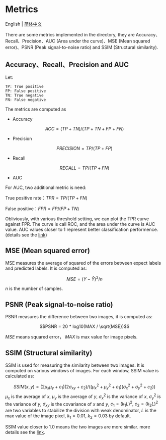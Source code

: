 # Metrics
English | [简体中文](./README_cn.md)

There are some metrics implemented in the directory, they are Accuracy、Recall、Precision、AUC (Area under the curve)、MSE (Mean squared error)、PSNR (Peak signal-to-noise ratio) and SSIM (Structural similarity).

## Accuracy、Recall、Precision and AUC
Let:
```
TP: True positive
FP: False positive
TN: True negative
FN: False negative
```

The metrics are computed as
- Accuracy

$$ACC = (TP + TN) / (TP + TN + FP + FN)$$

- Precision
  
$$PRECISION = TP / (TP + FP)$$

- Recall

$$RECALL = TP / (TP + FN)$$

- AUC

For AUC, two additional metric is need:

True positive rate：$TPR = TP / (TP + FN)$

False positive：$FPR = FP / (FP + TN)$

Obliviously, with various threshold setting, we can plot the TPR curve against FPR. The curve is call ROC, and the area under the curve is AUC value. AUC values closer to 1 represent better classification performence. (details see the [link](https://en.wikipedia.org/wiki/Receiver_operating_characteristic))


## MSE (Mean squared error)

MSE measures the average of squared of the errors between expect labels and predicted labels. It is computed as: 

$$MSE = (Y - \hat{Y})^2 / n$$

$n$ is the number of samples.

## PSNR (Peak signal-to-noise ratio)

PSNR measures the difference between two images, it is computed as:

$$PSNR = 20 * log10(MAX / \sqrt{MSE})$$

$MSE$ means squared error， $MAX$ is max value for image pixels.

## SSIM (Structural similarity)

SSIM is used for measuring the similarity between two images. It is computed on various windows of images. For each window, SSIM value is calculated as:

$$SSIM(x, y) = (2\mu_x \mu_y + c_1)(2\sigma_{xy} + c_2) / ((\mu_x^2 + \mu_y^2 + c_1)(\sigma_x^2 + \sigma_y^2 + c_2))$$
$\mu_x$ is the average of $x$, $\mu_y$ is the average of $y$, $\sigma_x^2$ is the variance of $x$, $\sigma_y^2$ is the variance of $y$, $\sigma_{xy}$ is the covariance of $x$ and $y$, $c_1 = (k_1L)^2, ~c_2=(k_2L)^2$ are two variables to stabilize the division with weak denominator, $L$ is the max value of the image pixel, $k_1 = 0.01, ~k_2 = 0.03$ by default.

SSIM value closer to 1.0 means the two images are more similar. more details see the [link](https://en.wikipedia.org/wiki/Structural_similarity).
